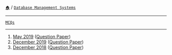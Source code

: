 [`🏠`](/) / [`Database Management Systems`](/dbms/)
 
<hr />

[`MCQs`](/dbms/mcqs/)

<hr />

1. [May 2019](/dbms/previous-years/may-19/) ([Question Paper](https://links.sem5.tk/dbms-m19))
2. [December 2019](/dbms/previous-years/dec-19/) ([Question Paper](https://links.sem5.tk/dbms-d19))
3. [December 2018](/dbms/previous-years/dec-18/) ([Question Paper](https://links.sem5.tk/dbms-d18))

